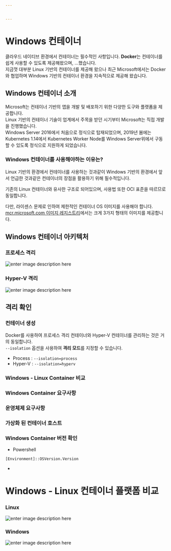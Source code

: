 ```yaml
---


---
```


<h1 id="windows-컨테이너">Windows 컨테이너</h1>
<p>클라우드 네이티브 환경에서 컨테이너는 필수적인 사항입니다. <strong>Docker</strong>는 컨테이너를 쉽게 사용할 수 있도록 제공해왔으며, …했습니다.<br>
지금껏 대부분 Linux 기반의 컨테이너를 제공해 왔으나 최근 Microsoft에서는 Docker와 협업하며 Windows 기반의 컨테이너 환경을 지속적으로 제공해 왔습니다.</p>
<h2 id="windows-컨테이너-소개">Windows 컨테이너 소개</h2>
<p>Microsoft는 컨테이너 기반의 앱을 개발 및 배포하기 위한 다양한 도구와 플랫폼을 제공합니다.<br>
Linux 기반의 컨테이너 기술이 업계에서 주목을 받던 시기부터 Microsoft는 직접 개발을 진행했습니다.<br>
Windows Server 2016에서 처음으로 정식으로 탑재되었으며, 2019년 봄에는 Kubernetes 1.14에서 Kubernetes Worker Node를 Windows Server위에서  구동할 수 있도록 정식으로 지원하게 되었습니다.</p>
<h3 id="windows-컨테이너를-사용해야하는-이유는">Windows 컨테이너를 사용해야하는 이유는?</h3>
<p>Linux 기반의 환경에서 컨테이너를 사용하는 것과같이 Windows 기반의 환경에서 앞서 언급한 것과같은 컨테이너의 장점을 활용하기 위해 필수적입니다.</p>
<p>기존의 Linux 컨테이너와 유사한 구조로 되어있으며, 사용법 또한 OCI 표준을 따르므로 동일합니다.</p>
<p>다만, 라이센스 문제로 인하여 제한적인 컨테이너 OS 이미지를 사용해야 합니다.<br>
<a href="https://hub.docker.com/_/microsoft-windows-base-os-images">mcr.microsoft.com 이미지 레지스트리</a>에서는 크게 3가지 형태의 이미지를 제공합니다.</p>
<h2 id="windows-컨테이너-아키텍처">Windows 컨테이너 아키텍처</h2>
<h3 id="프로세스-격리">프로세스 격리</h3>
<p><img src="https://docs.microsoft.com/ko-kr/virtualization/windowscontainers/manage-containers/media/container-arch-process.png" alt="enter image description here"></p>
<h3 id="hyper-v-격리">Hyper-V 격리</h3>
<p><img src="https://docs.microsoft.com/ko-kr/virtualization/windowscontainers/manage-containers/media/container-arch-hyperv.png" alt="enter image description here"></p>
<h2 id="격리-확인">격리 확인</h2>
<h3 id="컨테이너-생성">컨테이너 생성</h3>
<p>Docker를 사용하여 프로세스 격리 컨테이너와 Hyper-V 컨테이너를 관리하는 것은 거의 동일합니다.<br>
<code>--isolation</code> 옵션을 사용하여 <strong>격리 모드</strong>를 지정할 수 있습니다.</p>
<ul>
<li>Process : <code>--isolation=process</code></li>
<li>Hyper-V : <code>--isolation=hyperv</code></li>
</ul>
<h3 id="windows---linux-container-비교">Windows - Linux Container 비교</h3>
<h3 id="windows-container-요구사항">Windows Container 요구사항</h3>
<h3 id="운영체제-요구사항">운영체제 요구사항</h3>
<h3 id="가상화-된-컨테이너-호스트">가상화 된 컨테이너 호스트</h3>
<h3 id="windows-container-버전-확인">Windows Container 버전 확인</h3>
<ul>
<li>Powershell</li>
</ul>
<pre class=" language-bash"><code class="prism  language-bash"><span class="token punctuation">[</span>Environment<span class="token punctuation">]</span>::OSVersion.Version
</code></pre>
<ul>
<li></li>
</ul>
<h1 id="windows---linux-컨테이너-플랫폼-비교">Windows - Linux 컨테이너 플랫폼 비교</h1>
<h3 id="linux">Linux</h3>
<p><img src="https://docs.microsoft.com/ko-kr/virtualization/windowscontainers/deploy-containers/media/docker-on-linux.png" alt="enter image description here"></p>
<h3 id="windows">Windows</h3>
<p><img src="https://docs.microsoft.com/ko-kr/virtualization/windowscontainers/deploy-containers/media/hcs.png" alt="enter image description here"></p>

